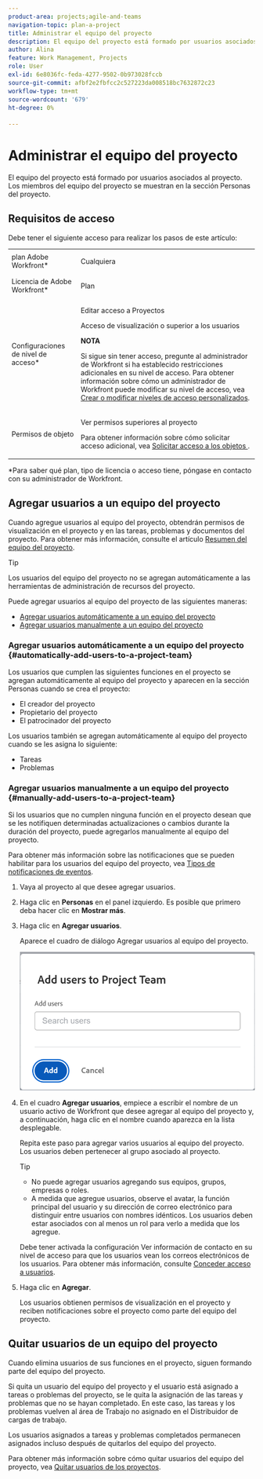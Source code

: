 ```yaml
---
product-area: projects;agile-and-teams
navigation-topic: plan-a-project
title: Administrar el equipo del proyecto
description: El equipo del proyecto está formado por usuarios asociados al proyecto. Los miembros del equipo del proyecto se muestran en la sección Personas del proyecto.
author: Alina
feature: Work Management, Projects
role: User
exl-id: 6e8036fc-feda-4277-9502-0b973028fccb
source-git-commit: afbf2e2fbfcc2c527223da008518bc7632872c23
workflow-type: tm+mt
source-wordcount: '679'
ht-degree: 0%

---
```


# Administrar el equipo del proyecto

El equipo del proyecto está formado por usuarios asociados al proyecto. Los miembros del equipo del proyecto se muestran en la sección Personas del proyecto.

## Requisitos de acceso

<!--drafted for P&P:
<table style="table-layout:auto"> 
 <col> 
 <col> 
 <tbody> 
  <tr> 
   <td role="rowheader">Adobe Workfront plan*</td> 
   <td> <p>Any</p> </td> 
  </tr> 
  <tr> 
   <td role="rowheader">Adobe Workfront license*</td> 
   <td> <p>Current license: Standard </p>
   Or
   <p>Legacy license: Plan </p>
    </td> 
  </tr> 
  <tr> 
   <td role="rowheader">Access level configurations*</td> 
   <td> <p>Edit access to Projects</p> <p>View or higher access to Users</p> <p><b>NOTE</b> 
   
   If you still don't have access, ask your Workfront administrator if they set additional restrictions in your access level. For information on how a Workfront administrator can modify your access level, see <a href="../../../administration-and-setup/add-users/configure-and-grant-access/create-modify-access-levels.md" class="MCXref xref">Create or modify custom access levels</a>.</p> </td> 
  </tr> 
  <tr> 
   <td role="rowheader">Object permissions</td> 
   <td> <p>View or higher permissions to the project</p> <p>For information on requesting additional access, see <a href="../../../workfront-basics/grant-and-request-access-to-objects/request-access.md" class="MCXref xref">Request access to objects </a>.</p> </td> 
  </tr> 
 </tbody> 
</table>
-->

Debe tener el siguiente acceso para realizar los pasos de este artículo:

<table style="table-layout:auto"> 
 <col> 
 <col> 
 <tbody> 
  <tr> 
   <td role="rowheader">plan Adobe Workfront*</td> 
   <td> <p>Cualquiera</p> </td> 
  </tr> 
  <tr> 
   <td role="rowheader">Licencia de Adobe Workfront*</td> 
   <td> <p>Plan </p> </td> 
  </tr> 
  <tr> 
   <td role="rowheader">Configuraciones de nivel de acceso*</td> 
   <td> <p>Editar acceso a Proyectos</p> <p>Acceso de visualización o superior a los usuarios</p> <p><b>NOTA</b>

Si sigue sin tener acceso, pregunte al administrador de Workfront si ha establecido restricciones adicionales en su nivel de acceso. Para obtener información sobre cómo un administrador de Workfront puede modificar su nivel de acceso, vea <a href="../../../administration-and-setup/add-users/configure-and-grant-access/create-modify-access-levels.md" class="MCXref xref">Crear o modificar niveles de acceso personalizados</a>.</p> </td>
</tr> 
  <tr> 
   <td role="rowheader">Permisos de objeto</td> 
   <td> <p>Ver permisos superiores al proyecto</p> <p>Para obtener información sobre cómo solicitar acceso adicional, vea <a href="../../../workfront-basics/grant-and-request-access-to-objects/request-access.md" class="MCXref xref">Solicitar acceso a los objetos </a>.</p> </td> 
  </tr> 
 </tbody> 
</table>

*Para saber qué plan, tipo de licencia o acceso tiene, póngase en contacto con su administrador de Workfront.

## Agregar usuarios a un equipo del proyecto

Cuando agregue usuarios al equipo del proyecto, obtendrán permisos de visualización en el proyecto y en las tareas, problemas y documentos del proyecto. Para obtener más información, consulte el artículo [Resumen del equipo del proyecto](../../../manage-work/projects/planning-a-project/project-team-overview.md).

>[!TIP]
>
>Los usuarios del equipo del proyecto no se agregan automáticamente a las herramientas de administración de recursos del proyecto.

Puede agregar usuarios al equipo del proyecto de las siguientes maneras:

* [Agregar usuarios automáticamente a un equipo del proyecto](#automatically-add-users-to-a-project-team)
* [Agregar usuarios manualmente a un equipo del proyecto](#manually-add-users-to-a-project-team)

### Agregar usuarios automáticamente a un equipo del proyecto {#automatically-add-users-to-a-project-team}

Los usuarios que cumplen las siguientes funciones en el proyecto se agregan automáticamente al equipo del proyecto y aparecen en la sección Personas cuando se crea el proyecto:

* El creador del proyecto
* Propietario del proyecto
* El patrocinador del proyecto

Los usuarios también se agregan automáticamente al equipo del proyecto cuando se les asigna lo siguiente:

* Tareas
* Problemas

### Agregar usuarios manualmente a un equipo del proyecto {#manually-add-users-to-a-project-team}

Si los usuarios que no cumplen ninguna función en el proyecto desean que se les notifiquen determinadas actualizaciones o cambios durante la duración del proyecto, puede agregarlos manualmente al equipo del proyecto.

Para obtener más información sobre las notificaciones que se pueden habilitar para los usuarios del equipo del proyecto, vea [Tipos de notificaciones de eventos](../../../administration-and-setup/manage-workfront/emails/event-notifications-available-in-wf.md).

<!--drafted - this used to be the case, in the note below but this limitation was removed on Jan 5, 2023 - as a patch, not a release feature:

>[!IMPORTANT]
>
>You can add to the Project Team only users that belong to the Group associated with the project. You cannot add users that belong to the Subgroups of the project's group. 

-->

1. Vaya al proyecto al que desee agregar usuarios.

1. Haga clic en **Personas** en el panel izquierdo. Es posible que primero deba hacer clic en **Mostrar más**.

1. Haga clic en **Agregar usuarios**.

   Aparece el cuadro de diálogo Agregar usuarios al equipo del proyecto.

   ![add_users_dialog.png](assets/add-users-dialog-350x217.png)

1. En el cuadro **Agregar usuarios**, empiece a escribir el nombre de un usuario activo de Workfront que desee agregar al equipo del proyecto y, a continuación, haga clic en el nombre cuando aparezca en la lista desplegable.

   Repita este paso para agregar varios usuarios al equipo del proyecto. Los usuarios deben pertenecer al grupo asociado al proyecto.

   >[!TIP]
   >
   >* No puede agregar usuarios agregando sus equipos, grupos, empresas o roles.
   >* A medida que agregue usuarios, observe el avatar, la función principal del usuario y su dirección de correo electrónico para distinguir entre usuarios con nombres idénticos. Los usuarios deben estar asociados con al menos un rol para verlo a medida que los agregue.
   >
   >  Debe tener activada la configuración Ver información de contacto en su nivel de acceso para que los usuarios vean los correos electrónicos de los usuarios. Para obtener más información, consulte [Conceder acceso a usuarios](../../../administration-and-setup/add-users/configure-and-grant-access/grant-access-other-users.md).


1. Haga clic en **Agregar**.

   Los usuarios obtienen permisos de visualización en el proyecto y reciben notificaciones sobre el proyecto como parte del equipo del proyecto.

## Quitar usuarios de un equipo del proyecto

Cuando elimina usuarios de sus funciones en el proyecto, siguen formando parte del equipo del proyecto.

Si quita un usuario del equipo del proyecto y el usuario está asignado a tareas o problemas del proyecto, se le quita la asignación de las tareas y problemas que no se hayan completado. En este caso, las tareas y los problemas vuelven al área de Trabajo no asignado en el Distribuidor de cargas de trabajo.

Los usuarios asignados a tareas y problemas completados permanecen asignados incluso después de quitarlos del equipo del proyecto.

Para obtener más información sobre cómo quitar usuarios del equipo del proyecto, vea [Quitar usuarios de los proyectos](../../../manage-work/projects/manage-projects/remove-users-from-projects.md).
